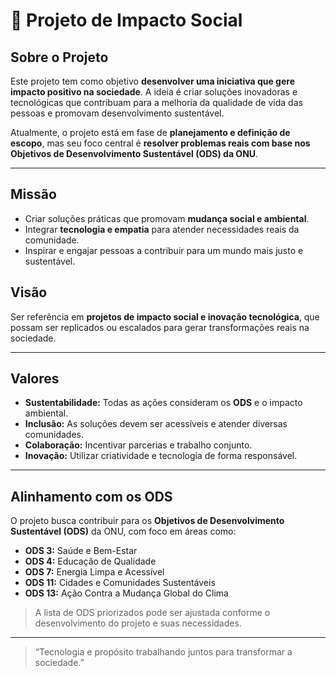 # 🌱 Projeto de Impacto Social

## Sobre o Projeto
Este projeto tem como objetivo **desenvolver uma iniciativa que gere impacto positivo na sociedade**. A ideia é criar soluções inovadoras e tecnológicas que contribuam para a melhoria da qualidade de vida das pessoas e promovam desenvolvimento sustentável.

Atualmente, o projeto está em fase de **planejamento e definição de escopo**, mas seu foco central é **resolver problemas reais com base nos Objetivos de Desenvolvimento Sustentável (ODS) da ONU**.

---

## Missão
- Criar soluções práticas que promovam **mudança social e ambiental**.  
- Integrar **tecnologia e empatia** para atender necessidades reais da comunidade.  
- Inspirar e engajar pessoas a contribuir para um mundo mais justo e sustentável.

## Visão
Ser referência em **projetos de impacto social e inovação tecnológica**, que possam ser replicados ou escalados para gerar transformações reais na sociedade.

---

## Valores
- **Sustentabilidade:** Todas as ações consideram os **ODS** e o impacto ambiental.  
- **Inclusão:** As soluções devem ser acessíveis e atender diversas comunidades.  
- **Colaboração:** Incentivar parcerias e trabalho conjunto.  
- **Inovação:** Utilizar criatividade e tecnologia de forma responsável.

---

## Alinhamento com os ODS
O projeto busca contribuir para os **Objetivos de Desenvolvimento Sustentável (ODS)** da ONU, com foco em áreas como:  
- **ODS 3:** Saúde e Bem-Estar  
- **ODS 4:** Educação de Qualidade  
- **ODS 7:** Energia Limpa e Acessível  
- **ODS 11:** Cidades e Comunidades Sustentáveis  
- **ODS 13:** Ação Contra a Mudança Global do Clima  

> A lista de ODS priorizados pode ser ajustada conforme o desenvolvimento do projeto e suas necessidades.

---

> “Tecnologia e propósito trabalhando juntos para transformar a sociedade.”

